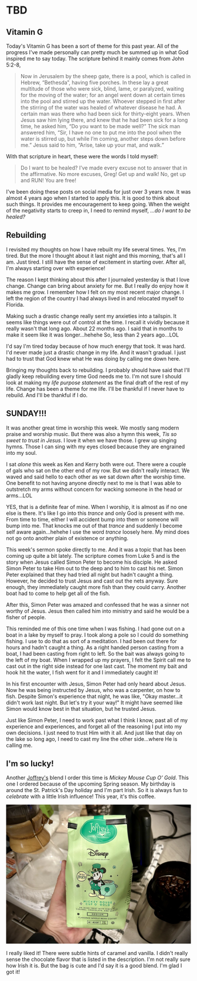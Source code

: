 # TBD

## Vitamin G

Today's Vitamin G has been a sort of theme for this past year. All of the progress I've made personally can pretty much be summed up in what God inspired me to say today. The scripture behind it mainly comes from John 5:2-8,

> Now in Jerusalem by the sheep gate, there is a pool, which is called in Hebrew, “Bethesda”, having five porches. In these lay a great multitude of those who were sick, blind, lame, or paralyzed, waiting for the moving of the water; for an angel went down at certain times into the pool and stirred up the water. Whoever stepped in first after the stirring of the water was healed of whatever disease he had. A certain man was there who had been sick for thirty-eight years. When Jesus saw him lying there, and knew that he had been sick for a long time, he asked him, “Do you want to be made well?” The sick man answered him, “Sir, I have no one to put me into the pool when the water is stirred up, but while I’m coming, another steps down before me.” Jesus said to him, “Arise, take up your mat, and walk.”

With that scripture in heart, these were the words I told myself:

> Do I want to be healed? I’ve made every excuse not to answer that in the affirmative. No more excuses, Greg! Get up and walk! No, get up and RUN! You are free!

I've been doing these posts on social media for just over 3 years now. It was almost 4 years ago when I started to apply this. It is good to think about such things. It provides me encouragement to keep going. When the weight of the negativity starts to creep in, I need to remind myself, *...do I want to be healed?*

## Rebuilding

I revisited my thoughts on how I have rebuilt my life several times. Yes, I'm tired. But the more I thought about it last night and this morning, that's all I am. Just tired. I still have the sense of excitement in starting over. After all, I'm always starting over with experience!

The reason I kept thinking about this after I journaled yesterday is that I love change. Change can bring about anxiety for me. But I really do enjoy how it makes me grow. I remember how I felt on my most recent major change. I left the region of the country I had always lived in and relocated myself to Florida.

Making such a drastic change really sent my anxieties into a tailspin. It seems like things were out of control at the time. I recall it vividly because it really wasn't that long ago. About 22 months ago. I said that in months to make it seem like it was longer...hehehe So, less than 2 years ago...LOL

I'd say I'm tired today because of how much energy that took. It was hard. I'd never made just a drastic change in my life. And it wasn't gradual. I just had to trust that God knew what He was doing by calling me down here.

Bringing my thoughts back to rebuilding. I probably should have said that I'll gladly keep rebuilding every time God needs me to. I'm not sure I should look at making my *life purpose statement* as the final draft of the rest of my life. Change has been a theme for me life. I'll be thankful if I never have to rebuild. And I'll be thankful if I do.

## SUNDAY!!!

It was another great time in worship this week. We mostly sang modern praise and worship music. But there was also a hymn this week, *Tis so sweet to trust in Jesus*. I love it when we have those. I grew up singing hymns. Those I can sing with my eyes closed because they are engrained into my soul.

I sat *alone* this week as Ken and Kerry both were out. There were a couple of gals who sat on the other end of my row. But we didn't really interact. We waved and said hello to each other as we sat down after the worship time. One benefit to not having anyone directly next to me is that I was able to outstretch my arms without concern for wacking someone in the head or arms...LOL

YES, that is a definite fear of mine. When I worship, it is almost as if no one else is there. It's like I go into this *trance* and only God is present with me. From time to time, either I will accident bump into them or someone will bump into me. That knocks me out of that *trance* and suddenly I become self aware again...hehehe I use the word *trance* loosely here. My mind does not go onto another plain of existence or anything.

This week's sermon spoke directly to me. And it was a topic that has been coming up quite a bit lately. The scripture comes from Luke 5 and is the story when Jesus called Simon Peter to become his disciple. He asked Simon Peter to take Him out to the deep and to him to cast his net. Simon Peter explained that they had tried all night but hadn't caught a thing. However, he decided to trust Jesus and cast out the nets anyway. Sure enough, they immediately caught more fish than they could carry. Another boat had to come to help get all of the fish.

After this, Simon Peter was amazed and confessed that he was a sinner not worthy of Jesus. Jesus then called him into ministry and said he would be a fisher of people.

This reminded me of this one time when I was fishing. I had gone out on a boat in a lake by myself to pray. I took along a pole so I could do something fishing. I use to do that as sort of a meditation. I had been out there for hours and hadn't caught a thing. As a right handed person casting from a boat, I had been casting from right to left. So the bait was always going to the left of my boat. When I wrapped up my prayers, I felt the Spirit call me to cast out in the right side instead for one last cast. The moment my bait and hook hit the water, I fish went for it and I immediately caught it!

In his first encounter with Jesus, Simon Peter had only heard about Jesus. Now he was being instructed by Jesus, who was a carpenter, on how to fish. Despite Simon's experience that night, he was like, "Okay master...it didn't work last night. But let's try it your way!" It might have seemed like Simon would know best in that situation, but he trusted Jesus.

Just like Simon Peter, I need to work past what I think I know, past all of my experience and experiences, and forget all of the reasoning I put into my own decisions. I just need to trust Him with it all. And just like that day on the lake so long ago, I need to cast my line the other side...where He is calling me.

## I'm so lucky!

Another [Joffrey's](https://joffreys.com/) blend I order this time is *Mickey Mouse Cup O' Gold*. This one I ordered because of the upcoming Spring season. My birthday is around the St. Patrick's Day holiday and I'm part Irish. So it is always fun to *celebrate* with a little Irish influence! This year, it's this coffee.

![Bag of Joffrey's Mickey Mouse Cup O' Gold coffee beans](./img/IMG_3057.jpeg)

I really liked it! There were subtle hints of caramel and vanilla. I didn't really sense the chocolate flavor that is listed in the description. I'm not really sure how Irish it is. But the bag is cute and I'd say it is a good blend. I'm glad I got it!

